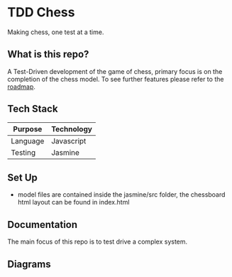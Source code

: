 # TDD Chess

Making chess, one test at a time.

## What is this repo?

A Test-Driven development of the game of chess, primary focus is on the completion of the chess model. To see further features please refer to the [roadmap](#roadmap).

## Tech Stack

|Purpose|Technology|
|--|--|
|Language|Javascript|
|Testing|Jasmine|

## Set Up

 - model files are contained inside the jasmine/src folder, the chessboard html layout can be found in index.html

 ## Documentation
 The main focus of this repo is to test drive a complex system.

 ## Diagrams